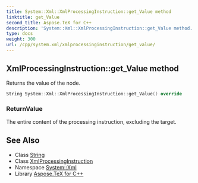 ```yaml
---
title: System::Xml::XmlProcessingInstruction::get_Value method
linktitle: get_Value
second_title: Aspose.TeX for C++
description: 'System::Xml::XmlProcessingInstruction::get_Value method. Returns the value of the node in C++.'
type: docs
weight: 300
url: /cpp/system.xml/xmlprocessinginstruction/get_value/
---
```

## XmlProcessingInstruction::get_Value method


Returns the value of the node.

```cpp
String System::Xml::XmlProcessingInstruction::get_Value() override
```


### ReturnValue

The entire content of the processing instruction, excluding the target.

## See Also

* Class [String](../../../system/string/)
* Class [XmlProcessingInstruction](../)
* Namespace [System::Xml](../../)
* Library [Aspose.TeX for C++](../../../)
